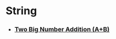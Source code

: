 # **String**

- ### **[Two Big Number Addition (A+B)](https://github.com/rudra-404/DSA/blob/main/String/Two%20Big%20Number%20Addition/)**